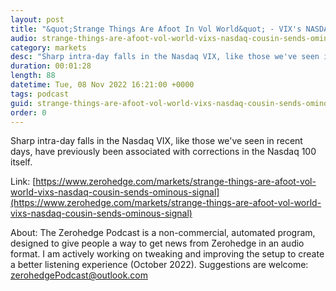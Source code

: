 ```yaml
---
layout: post
title: "&quot;Strange Things Are Afoot In Vol World&quot; - VIX's NASDAQ Cousin Sends An Ominous Signal"
audio: strange-things-are-afoot-vol-world-vixs-nasdaq-cousin-sends-ominous-signal-0
category: markets
desc: "Sharp intra-day falls in the Nasdaq VIX, like those we've seen in recent days, have previously been associated with corrections in the Nasdaq 100 itself."
duration: 00:01:28
length: 88
datetime: Tue, 08 Nov 2022 16:21:00 +0000
tags: podcast
guid: strange-things-are-afoot-vol-world-vixs-nasdaq-cousin-sends-ominous-signal-0
order: 0
---
```

Sharp intra-day falls in the Nasdaq VIX, like those we've seen in recent days, have previously been associated with corrections in the Nasdaq 100 itself.

Link: [https://www.zerohedge.com/markets/strange-things-are-afoot-vol-world-vixs-nasdaq-cousin-sends-ominous-signal](https://www.zerohedge.com/markets/strange-things-are-afoot-vol-world-vixs-nasdaq-cousin-sends-ominous-signal)

About: The Zerohedge Podcast is a non-commercial, automated program, designed to give people a way to get news from Zerohedge in an audio format.  I am actively working on tweaking and improving the setup to create a better listening experience (October 2022).  Suggestions are welcome: [zerohedgePodcast@outlook.com](mailto:zerohedgePodcast@outlook.com)